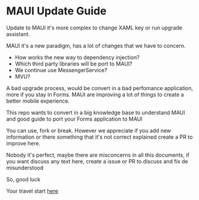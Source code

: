 # MAUI Update Guide

Update to MAUI it's more complex to change XAML key or run upgrade assistant.

MAUI it's a new paradigm, has a lot of changes that we have to concern. 

- How works the new way to dependency injection?
- Which third party libraries will be port to MAUI?
- We continue use MessengerService?
- MVU?

A bad upgrade process, would be convert in a bad perfomance application, more if you stay in Forms. MAUI are improving a lot of things to create a better mobile experience.

This repo wants to convert in a big knowledge base to understand MAUI and good guide to port your Forms application to MAUI

You can use, fork or break. However we appreciate if you add new information or there something that it's not correct explained create a PR to improve here. 

Nobody it's perfect, maybe there are misconcerns in all this documents, if you want discuss any text here, create a issue or PR to discuss and fix de misunderstood

So, good luck

Your travel start [here](/Index.md)